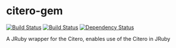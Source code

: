 citero-gem
======================
[![Build Status](http://jenkins1.bobst.nyu.edu/view/Citation/job/citero-gem/badge/icon)](http://jenkins1.bobst.nyu.edu/view/Citation/job/citero-gem/) [![Build Status](https://secure.travis-ci.org/NYULibraries/citero-gem.png?branch=devel)](http://travis-ci.org/NYULibraries/citero-gem) [![Dependency Status](https://gemnasium.com/NYULibraries/citero-gem.png)](https://gemnasium.com/NYULibraries/citero-gem)


A JRuby wrapper for the Citero, enables use of the Citero in JRuby